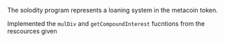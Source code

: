 The solodity program represents a loaning system in the metacoin token.

Implemented the ```mulDiv``` and ```getCompoundInterest``` fucntions from the rescources given


